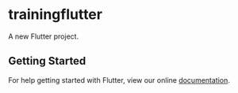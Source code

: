 # trainingflutter

A new Flutter project.

## Getting Started

For help getting started with Flutter, view our online
[documentation](https://flutter.io/).
